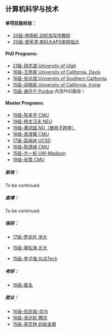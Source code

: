 ## 计算机科学与技术

#### 单项技能经验：

  - [20级-林雨航 动机信写作教程](grad-application/computer-science-and-engineering/(ML)-20-linyuhang.md)
  - [20级-曾宪清 南科大APS审核指北](grad-application/computer-science-and-engineering/(APS)-20-zengxianqing.md)

#### PhD Programs:

  - [21级-钟志源 University of Utah](grad-application/computer-science-and-engineering/[US]-21-zhongzhiyuan.md)
  - [16级-王雨童 University of California, Davis](grad-application/computer-science-and-engineering/[US]-16-wangyutong.md)
  - [16级-张兆旭 University of Southern California](grad-application/computer-science-and-engineering/[US]-16-zhangzhaoxu.md)
  - [15级-阎相易 University of California, Irvine](grad-application/computer-science-and-engineering/[US]-15-yanxiangyi.md)
  - [15级-谢丹宁 Purdue](grad-application/computer-science-and-engineering/[US]-15-xiedanning.md) 内含PhD面经！

#### Master Programs:
  - [19级-陈星宇 CMU](grad-application/computer-science-and-engineering/[US]-19-chenxingyu.md)
  - [19级-杨文汉夫 NEU](grad-application/computer-science-and-engineering/[US]-19-yangwenhanfu.md)
  - [19级-黄冠超 ND（微电子跨申）](grad-application/microelectronics/[US]-19-huangguanchao.md)
  - [18级-周澳蕾 CMU](grad-application/computer-science-and-engineering/[US]-18-zhouaolei.md)
  - [17级-栾闻迪 UCSD](grad-application/computer-science-and-engineering/[US]-17-luanwendi.md)
  - [16级-陈德缘 CMU](grad-application/computer-science-and-engineering/[US]-16-chendeyuan.md)
  - [15级-方一栋 UW-Madison](grad-application/computer-science-and-engineering/[US]-15-fangyidong.md)
  - [19级-张策 CMU](grad-application/electronic-and-electrical-engineering/communication-engineering/[US]-19-zhangce.md)

##### 联培：

To be continued.

##### 直博：

To be continued.

##### 保研：

  - [17级-罗运升 浙大](grad-application/computer-science-and-engineering/[CN]-17-luoyunsheng.md)

  - [15级-章松涛 北大](grad-application/computer-science-and-engineering/[CN]-15-zhangsongtao.md)

  - [15级-李子强 SUSTech](grad-application/computer-science-and-engineering/[CN]-15-liziqiang.md)

##### 考研：

- [18级-匿名](grad-application/computer-science-and-engineering/[CN]-18-anonymous.md)

##### 就业：

  - [16级-伍凯铭-华为](grad-application/computer-science-and-engineering/[CN]-16-wukaiming.md)
  - [16级-吴远航 腾讯](grad-application/computer-science-and-engineering/[CN]-16-wuyuanhang.md)
  - [15级-郑艺林 蚂蚁金服](grad-application/computer-science-and-engineering/[CN]-15-zhengyilin.md)
